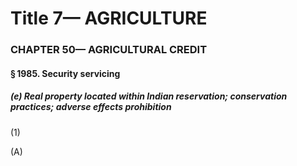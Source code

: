 
# Title 7— AGRICULTURE
### CHAPTER 50— AGRICULTURAL CREDIT
#### § 1985. Security servicing
##### (e) Real property located within Indian reservation; conservation practices; adverse effects prohibition

(1)

(A)
